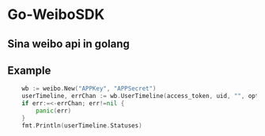 Go-WeiboSDK
===========

Sina weibo api in golang
-----------

## Example

```go
	wb := weibo.New("APPKey", "APPSecret")
	userTimeline, errChan := wb.UserTimeline(access_token, uid, "", options) // options is of type map[string]interface{}
	if err:=<-errChan; err!=nil {
		panic(err)
	}
	fmt.Println(userTimeline.Statuses)
```
